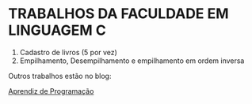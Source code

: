 <h1>TRABALHOS DA FACULDADE EM LINGUAGEM C</h1>

<ol>
  <li>Cadastro de livros (5 por vez)</li>
  <li>Empilhamento, Desempilhamento e empilhamento em ordem inversa</li>
</ol>

<p>Outros trabalhos estão no blog:</p>
<p><a href="https://diegoalrais.webnode.com/aprendiz-de-programacao/">Aprendiz de Programação</a><p>
